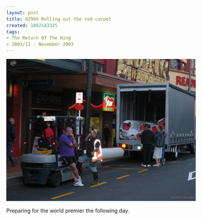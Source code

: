 ```yaml
---
layout: post
title: 02994 Rolling out the red carpet
created: 1092143325
tags:
- The Return Of The King
- 2003/11 - November 2003
---
```


<img src="/image/images/129_2994-1068.jpg"/>

Preparing for the world premier the following day.
